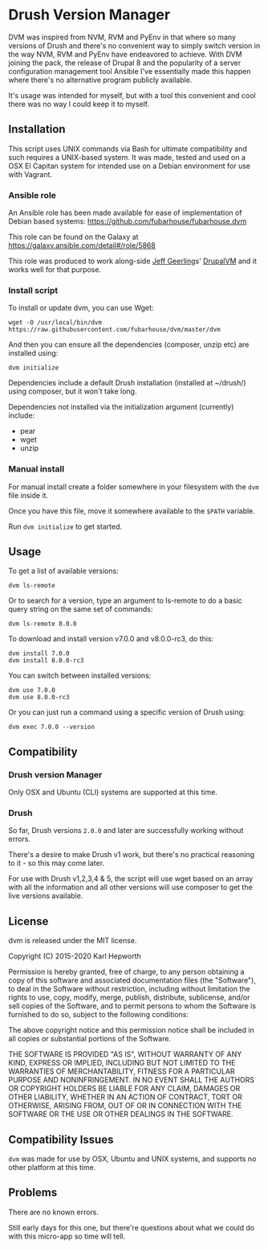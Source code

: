 # Drush Version Manager

DVM was inspired from NVM, RVM and PyEnv in that where so many versions of Drush and there's no convenient way to simply switch version in the way NVM, RVM and PyEnv have endeavored to achieve. With DVM joining the pack, the release of Drupal 8 and the popularity of a server configuration management tool Ansible I've essentially made this happen where there's no alternative program publicly available.

It's usage was intended for myself, but with a tool this convenient and cool there was no way I could keep it to myself.

## Installation

This script uses UNIX commands via Bash for ultimate compatibility and such requires a UNIX-based system.
It was made, tested and used on a OSX El Capitan system for intended use on a Debian environment for use with Vagrant.

### Ansible role

  An Ansible role has been made available for ease of implementation of Debian based systems: https://github.com/fubarhouse/fubarhouse.dvm

  This role can be found on the Galaxy at https://galaxy.ansible.com/detail#/role/5868

  This role was produced to work along-side [Jeff Geerling](https://twitter.com/geerlingguy)s' [DrupalVM](http://www.drupalvm.com/) and it works well for that purpose.

### Install script

To install or update dvm, you can use Wget:

    wget -O /usr/local/bin/dvm https://raw.githubusercontent.com/fubarhouse/dvm/master/dvm

And then you can ensure all the dependencies (composer, unzip etc) are installed using:

    dvm initialize

Dependencies include a default Drush installation (installed at ~/drush/) using composer, but it won't take long.

Dependencies not installed via the initialization argument (currently) include:

* pear
* wget
* unzip

### Manual install

For manual install create a folder somewhere in your filesystem with the `dvm` file inside it.

Once you have this file, move it somewhere available to the `$PATH` variable.

Run `dvm initialize` to get started.

## Usage

To get a list of available versions:

    dvm ls-remote

Or to search for a version, type an argument to ls-remote to do a basic query string on the same set of commands:

    dvm ls-remote 8.0.0

To download and install version v7.0.0 and v8.0.0-rc3, do this:

    dvm install 7.0.0
    dvm install 8.0.0-rc3

You can switch between installed versions:

    dvm use 7.0.0
    dvm use 8.0.0-rc3

Or you can just run a command using a specific version of Drush using:

    dvm exec 7.0.0 --version

## Compatibility

### Drush version Manager

Only OSX and Ubuntu (CLI) systems are supported at this time.

### Drush

So far, Drush versions `2.0.0` and later are successfully working without errors.

There's a desire to make Drush v1 work, but there's no practical reasoning to it - so this may come later.

For use with Drush v1,2,3,4 & 5, the script will use wget based on an array with all the information and all other versions will use composer to get the live versions available.

## License

dvm is released under the MIT license.

Copyright (C) 2015-2020 Karl Hepworth

Permission is hereby granted, free of charge, to any person obtaining a copy of this software and associated documentation files (the "Software"), to deal in the Software without restriction, including without limitation the rights to use, copy, modify, merge, publish, distribute, sublicense, and/or sell copies of the Software, and to permit persons to whom the Software is furnished to do so, subject to the following conditions:

The above copyright notice and this permission notice shall be included in all copies or substantial portions of the Software.

THE SOFTWARE IS PROVIDED "AS IS", WITHOUT WARRANTY OF ANY KIND, EXPRESS OR IMPLIED, INCLUDING BUT NOT LIMITED TO THE WARRANTIES OF MERCHANTABILITY, FITNESS FOR A PARTICULAR PURPOSE AND NONINFRINGEMENT. IN NO EVENT SHALL THE AUTHORS OR COPYRIGHT HOLDERS BE LIABLE FOR ANY CLAIM, DAMAGES OR OTHER LIABILITY, WHETHER IN AN ACTION OF CONTRACT, TORT OR OTHERWISE, ARISING FROM, OUT OF OR IN CONNECTION WITH THE SOFTWARE OR THE USE OR OTHER DEALINGS IN THE SOFTWARE.

## Compatibility Issues

`dvm` was made for use by OSX, Ubuntu and UNIX systems, and supports no other platform at this time.

## Problems

There are no known errors.

Still early days for this one, but there're questions about what we could do with this micro-app so time will tell.
